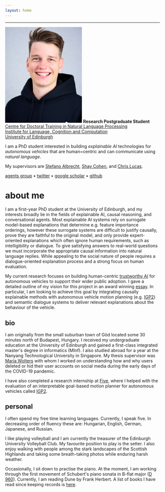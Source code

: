 ```yaml
---
layout: home
---
```

<hr />
<div class="intro">
    <img src="assets/portrait.jpg" alt="Portrait of Balint" width="250px" class="header_img" />
    <strong>Research Postgraduate Student</strong><br />
    <a href="https://edinburghnlp.inf.ed.ac.uk/cdt/">Centre for Doctoral Training in Natural Language Processing</a><br />
    <a href="http://www.ilcc.inf.ed.ac.uk/">Institute for Language, Cognition and Computation</a><br />
    <a href="https://www.ed.ac.uk/">University of Edinburgh</a>
    <p>
    I am a PhD student interested in building <em>explainable AI</em> technologies for <em>autonomous vehicles</em> that are human=centric and can communicate using <em>natural language</em>.
    </p>
    <p>
    My supervisors are <a href="https://agents.inf.ed.ac.uk/stefano-albrecht/">Stefano Albrecht</a>, <a href="https://homepages.inf.ed.ac.uk/scohen/">Shay Cohen</a>, and <a href="https://homepages.inf.ed.ac.uk/clucas2/">Chris Lucas</a>.
    </p>
    <span>
    <a href="https://agents.inf.ed.ac.uk/">agents group</a>
    &bull;
    <a href="https://twitter.com/CubeCC/">twitter</a>
    &bull;
    <a href="https://scholar.google.com/citations?user=fLyES3oAAAAJ">google scholar</a>
    &bull;
    <a href="https://github.com/gyevnarb/">github</a>
    </span>
</div>

# about me

I am a first-year PhD student at the University of Edinburgh, and my interests broadly lie in the fields of explainable AI, causal reasoning, and conversational agents.
Most explainable AI systems rely on surrogate model-based explanations that determine e.g. feature importance orderings, however these surrogate systems are difficult to justify causally, prove they are faithful to the original model, and only provide expert-oriented explanations which often ignore human requirements, such as intelligibility or dialogue.
To give satisfying answers to real-world questions we must incorporate the appropriate causal information into natural language replies.
While appealing to the social nature of people requires a dialogue-oriented explanation process and a strong focus on human evaluation.

My current research focuses on building human-centric [trustworthy AI](https://ec.europa.eu/futurium/en/ai-alliance-consultation.1.html) for autonomous vehicles to support their wider public adoption.
I gave a detailed outline of my vision for this project in an award winning [essay](assets/IEEE_ITS_Essay.pdf).
In particular, I am looking to achieve this goal by integrating causally explainable methods with autonomous vehicle motion planning (e.g. [IGP2](https://www.five.ai/igp2)) and semantic dialogue systems to deliver relevant explanations about the behaviour of the vehicle.


## bio

I am originally from the small suburban town of Göd located some 30 minutes north of Budapest, Hungary.
I received my undergraduate education at the University of Edinburgh and gained a first-class integrated master's degree in informatics (MInf).
I also studied abroad for a year at the Nanyang Technological University in Singapore.
My thesis supervisor was [Maria Wolters](https://www.inf.ed.ac.uk/people/staff/Maria_Wolters.html) with whom I worked on understanding how and why users deleted or hid their user accounts on social media during the early days of the COVID-19 pandemic.

I have also completed a research internship at [Five](https://www.five.ai/), where I helped with the evaluation of an interpretable goal-based motion planner for autonomous vehicles called [IGP2](https://www.five.ai/igp2).


## personal

I often spend my free time learning languages. Currently, I speak five. In decreasing order of fluency these are: Hungarian, English, German, Japanese, and Russian.

I like playing volleyball and I am currently the treasurer of the Edinburgh University Volleyball Club. My favourite position to play is the setter.
I also enjoy walking with people among the stark landscapes of the Scottish Highlands and taking some breath-taking photos while enduring harsh weather.

Occasionally, I sit down to practise the piano. At the moment, I am working through the first movement of Schubert's piano sonata in B-flat major ([D 960](https://youtu.be/MAZ8PA5_gVA)).
Currently, I am reading Dune by Frank Herbert. A list of books I have read since keeping records is [here](https://www.goodreads.com/review/list/62432429).
